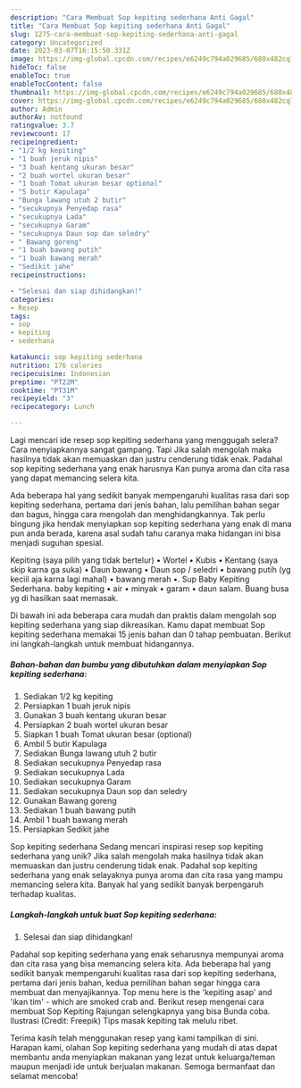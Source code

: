 ```yaml
---
description: "Cara Membuat Sop kepiting sederhana Anti Gagal"
title: "Cara Membuat Sop kepiting sederhana Anti Gagal"
slug: 1275-cara-membuat-sop-kepiting-sederhana-anti-gagal
category: Uncategorized
date: 2023-03-07T16:15:50.331Z
image: https://img-global.cpcdn.com/recipes/e6249c794a029685/680x482cq70/sop-kepiting-sederhana-foto-resep-utama.jpg
hideToc: false
enableToc: true
enableTocContent: false
thumbnail: https://img-global.cpcdn.com/recipes/e6249c794a029685/680x482cq70/sop-kepiting-sederhana-foto-resep-utama.jpg
cover: https://img-global.cpcdn.com/recipes/e6249c794a029685/680x482cq70/sop-kepiting-sederhana-foto-resep-utama.jpg
author: Admin
authorAv: notfound
ratingvalue: 3.7
reviewcount: 17
recipeingredient:
- "1/2 kg kepiting"
- "1 buah jeruk nipis"
- "3 buah kentang ukuran besar"
- "2 buah wortel ukuran besar"
- "1 buah Tomat ukuran besar optional"
- "5 butir Kapulaga"
- "Bunga lawang utuh 2 butir"
- "secukupnya Penyedap rasa"
- "secukupnya Lada"
- "secukupnya Garam"
- "secukupnya Daun sop dan seledry"
- " Bawang goreng"
- "1 buah bawang putih"
- "1 buah bawang merah"
- "Sedikit jahe"
recipeinstructions:

- "Selesai dan siap dihidangkan!"
categories:
- Resep
tags:
- sop
- kepiting
- sederhana

katakunci: sop kepiting sederhana 
nutrition: 176 calories
recipecuisine: Indonesian
preptime: "PT22M"
cooktime: "PT31M"
recipeyield: "3"
recipecategory: Lunch

---
```



Lagi mencari ide resep sop kepiting sederhana yang menggugah selera? Cara menyiapkannya sangat gampang. Tapi Jika salah mengolah maka hasilnya tidak akan memuaskan dan justru cenderung tidak enak. Padahal sop kepiting sederhana yang enak harusnya Kan punya aroma dan cita rasa yang dapat memancing selera kita.


Ada beberapa hal yang sedikit banyak mempengaruhi kualitas rasa dari sop kepiting sederhana, pertama dari jenis bahan, lalu pemilihan bahan segar dan bagus, hingga cara mengolah dan menghidangkannya. Tak perlu bingung jika hendak menyiapkan sop kepiting sederhana yang enak di mana pun anda berada, karena asal sudah tahu caranya maka hidangan ini bisa menjadi suguhan spesial.

Kepiting (saya pilih yang tidak bertelur) • Wortel • Kubis • Kentang (saya skip karna ga suka) • Daun bawang • Daun sop / seledri • bawang putih (yg keciil aja karna lagi mahal) • bawang merah •. Sup Baby Kepiting Sederhana. baby kepiting • air • minyak • garam • daun salam. Buang busa yg di hasilkan saat memasak.


Di bawah ini ada beberapa cara mudah dan praktis dalam mengolah sop kepiting sederhana yang siap dikreasikan. Kamu dapat membuat Sop kepiting sederhana memakai 15 jenis bahan dan 0 tahap pembuatan. Berikut ini langkah-langkah untuk membuat hidangannya.

<!--inarticleads1-->

##### Bahan-bahan dan bumbu yang dibutuhkan dalam menyiapkan Sop kepiting sederhana:

1. Sediakan 1/2 kg kepiting
1. Persiapkan 1 buah jeruk nipis
1. Gunakan 3 buah kentang ukuran besar
1. Persiapkan 2 buah wortel ukuran besar
1. Siapkan 1 buah Tomat ukuran besar (optional)
1. Ambil 5 butir Kapulaga
1. Sediakan Bunga lawang utuh 2 butir
1. Sediakan secukupnya Penyedap rasa
1. Sediakan secukupnya Lada
1. Sediakan secukupnya Garam
1. Sediakan secukupnya Daun sop dan seledry
1. Gunakan  Bawang goreng
1. Sediakan 1 buah bawang putih
1. Ambil 1 buah bawang merah
1. Persiapkan Sedikit jahe


Sop kepiting sederhana Sedang mencari inspirasi resep sop kepiting sederhana yang unik? Jika salah mengolah maka hasilnya tidak akan memuaskan dan justru cenderung tidak enak. Padahal sop kepiting sederhana yang enak selayaknya punya aroma dan cita rasa yang mampu memancing selera kita. Banyak hal yang sedikit banyak berpengaruh terhadap kualitas. 

<!--inarticleads2-->

##### Langkah-langkah untuk buat Sop kepiting sederhana:


1. Selesai dan siap dihidangkan!

Padahal sop kepiting sederhana yang enak seharusnya mempunyai aroma dan cita rasa yang bisa memancing selera kita. Ada beberapa hal yang sedikit banyak mempengaruhi kualitas rasa dari sop kepiting sederhana, pertama dari jenis bahan, kedua pemilihan bahan segar hingga cara membuat dan menyajikannya. Top menu here is the &#39;kepiting asap&#39; and &#39;ikan tim&#39; - which are smoked crab and. Berikut resep mengenai cara membuat Sop Kepiting Rajungan selengkapnya yang bisa Bunda coba. Ilustrasi (Credit: Freepik) Tips masak kepiting tak melulu ribet. 

Terima kasih telah menggunakan resep yang kami tampilkan di sini. Harapan kami, olahan Sop kepiting sederhana yang mudah di atas dapat membantu anda menyiapkan makanan yang lezat untuk keluarga/teman maupun menjadi ide untuk berjualan makanan. Semoga bermanfaat dan selamat mencoba!
